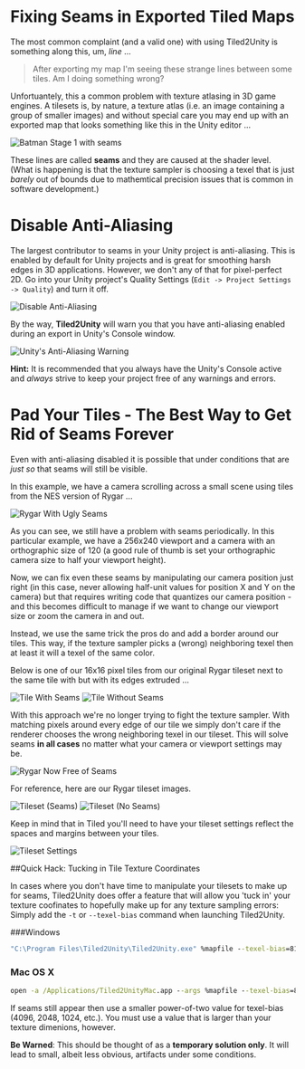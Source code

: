 # Fixing Seams in Exported Tiled Maps

The most common complaint (and a valid one) with using Tiled2Unity is something along this, um, *line* ...

> After exporting my map I'm seeing these strange lines between some tiles. Am I doing something wrong?

Unfortuantely, this a common problem with texture atlasing in 3D game engines. A tilesets is, by nature, a texture atlas
(i.e. an image containing a group of smaller images) and without special care you may end up with an exported map that looks something like this in the Unity editor ...

![Batman Stage 1 with seams](img/batman-seams.png)

These lines are called **seams** and they are caused at the shader level.
(What is happening is that the texture sampler is choosing a texel that is just *barely* out of bounds due to mathemtical 
precision issues that is common in software development.)

# Disable Anti-Aliasing

The largest contributor to seams in your Unity project is anti-aliasing. This is enabled by default for Unity projects and is great for smoothing harsh edges in 3D applications.
However, we don't any of that for pixel-perfect 2D. Go into your Unity project's Quality Settings (`Edit -> Project Settings -> Quality`) and turn it off.

![Disable Anti-Aliasing](img/unity-disable-antialiasing.png)

By the way, **Tiled2Unity** will warn you that you have anti-aliasing enabled during an export in Unity's Console window.

![Unity's Anti-Aliasing Warning](img/unity-warning-antialiasing.png)

**Hint:** It is recommended that you always have the Unity's Console active and *always* strive to keep your project free of any warnings and errors.

# Pad Your Tiles - The Best Way to Get Rid of Seams Forever

Even with anti-aliasing disabled it is possible that under conditions that are *just so* that seams will still be visible.

In this example, we have a camera scrolling across a small scene using tiles from the NES version of Rygar ...

![Rygar With Ugly Seams](img/rygar-with-seams.gif)

As you can see, we still have a problem with seams periodically. In this particular example, we have a 256x240 viewport and a camera with an orthographic size of 120
(a good rule of thumb is set your orthographic camera size to half your viewport height).

Now, we can fix even these seams by manipulating our camera position just right (in this case, never allowing half-unit values for position X and Y on the camera) but that
requires writing code that quantizes our camera position - and this becomes difficult to manage if we want to change our viewport size or zoom the camera in and out.

Instead, we use the same trick the pros do and add a border around our tiles. This way, if the texture sampler picks a (wrong) neighboring texel then at least it will a texel of the same color.

Below is one of our 16x16 pixel tiles from our original Rygar tileset next to the same tile with but with its edges extruded ...

![Tile With Seams](img/rygar-tile-16x16.png) ![Tile Without Seams](img/rygar-tile-18x18.png)

With this approach we're no longer trying to fight the texture sampler. With matching pixels around every edge of our tile we simply don't care if the
renderer chooses the wrong neighboring texel in our tileset. This will solve seams **in all cases** no matter what your camera or viewport settings may be.

![Rygar Now Free of Seams](img/rygar-without-seams.gif)

For reference, here are our Rygar tileset images.

![Tileset (Seams)](img/rygar-tileset-seams.png) ![Tileset (No Seams)](img/rygar-tileset.png)

Keep in mind that in Tiled you'll need to have your tileset settings reflect the spaces and margins between your tiles.

![Tileset Settings](img/tiled-tileset-spacing.png)

##Quick Hack: Tucking in Tile Texture Coordinates

In cases where you don't have time to manipulate your tilesets to make up for seams, Tiled2Unity does offer a feature that will allow you 'tuck in' your texture coofinates
to hopefully make up for any texture sampling errors: Simply add the `-t` or `--texel-bias` command when launching Tiled2Unity.

###Windows
```bat
"C:\Program Files\Tiled2Unity\Tiled2Unity.exe" %mapfile --texel-bias=8192
```

### Mac OS X
```bat
open -a /Applications/Tiled2UnityMac.app --args %mapfile --texel-bias=8192
```

If seams still appear then use a smaller power-of-two value for texel-bias (4096, 2048, 1024, etc.). You must use a value that is larger than your texture dimenions, however.


**Be Warned**: This should be thought of as a **temporary solution only**. It will lead to small, albeit less obvious, artifacts under some conditions.

